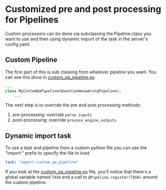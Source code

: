 # Customized pre and post processing for Pipelines

Custom processors can be done via subclassing the Pipeline class you want to use
and then using dynamic import of the task in the server's config.yaml.

## Custom Pipeline

The first part of this is sub classing from whatever pipeline you want. You can see this
done in [custom_qa_pipeline.py](custom_qa_pipeline.py).

```python
...
class MyCustomQaPipeline(QuestionAnsweringPipeline):
    ...
```

The next step is to override the pre and post processing methods:

1. pre-processing: override `parse_inputs`
2. post-processing: override `process_engine_outputs`

## Dynamic import task

To use a task and pipeline from a custom python file you can use the "import:" prefix to specify
the file to load:

```yaml
task: "import:custom_qa_pipeline"
```

If you look at the [custom_qa_pipeline.py](custom_qa_pipeline.py) file, you'll notice that there's
a global variable named `TASK` and a call to `@Pipeline.register(TASK)` around the custom pipeline.

